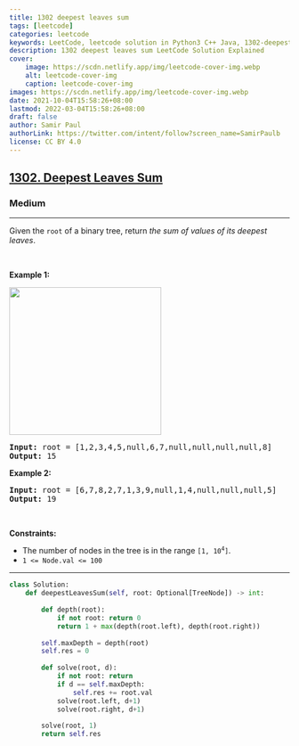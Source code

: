 ```yaml
---
title: 1302 deepest leaves sum
tags: [leetcode]
categories: leetcode
keywords: LeetCode, leetcode solution in Python3 C++ Java, 1302-deepest-leaves-sum solution
description: 1302 deepest leaves sum LeetCode Solution Explained
cover:
    image: https://scdn.netlify.app/img/leetcode-cover-img.webp
    alt: leetcode-cover-img
    caption: leetcode-cover-img
images: https://scdn.netlify.app/img/leetcode-cover-img.webp
date: 2021-10-04T15:58:26+08:00
lastmod: 2022-03-04T15:58:26+08:00
draft: false
author: Samir Paul
authorLink: https://twitter.com/intent/follow?screen_name=SamirPaulb
license: CC BY 4.0
---
```



<h2><a href="https://leetcode.com/problems/deepest-leaves-sum/">1302. Deepest Leaves Sum</a></h2><h3>Medium</h3><hr><div>Given the <code>root</code> of a binary tree, return <em>the sum of values of its deepest leaves</em>.
<p>&nbsp;</p>
<p><strong>Example 1:</strong></p>
<img alt="" src="https://assets.leetcode.com/uploads/2019/07/31/1483_ex1.png" style="width: 273px; height: 265px;">
<pre><strong>Input:</strong> root = [1,2,3,4,5,null,6,7,null,null,null,null,8]
<strong>Output:</strong> 15
</pre>

<p><strong>Example 2:</strong></p>

<pre><strong>Input:</strong> root = [6,7,8,2,7,1,3,9,null,1,4,null,null,null,5]
<strong>Output:</strong> 19
</pre>

<p>&nbsp;</p>
<p><strong>Constraints:</strong></p>

<ul>
	<li>The number of nodes in the tree is in the range <code>[1, 10<sup>4</sup>]</code>.</li>
	<li><code>1 &lt;= Node.val &lt;= 100</code></li>
</ul>
</div>

---




```python
class Solution:
    def deepestLeavesSum(self, root: Optional[TreeNode]) -> int:
        
        def depth(root):
            if not root: return 0
            return 1 + max(depth(root.left), depth(root.right))
        
        self.maxDepth = depth(root)
        self.res = 0
        
        def solve(root, d):
            if not root: return
            if d == self.maxDepth:
                self.res += root.val
            solve(root.left, d+1)
            solve(root.right, d+1)
        
        solve(root, 1)
        return self.res
```
